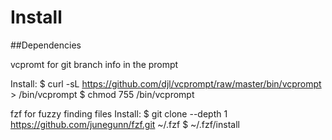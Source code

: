 # Install

##Dependencies

vcpromt for git branch info in the prompt

Install:
$ curl -sL https://github.com/djl/vcprompt/raw/master/bin/vcprompt > /bin/vcprompt
$ chmod 755 /bin/vcprompt

fzf for fuzzy finding files
Install:
$ git clone --depth 1 https://github.com/junegunn/fzf.git ~/.fzf
$ ~/.fzf/install

